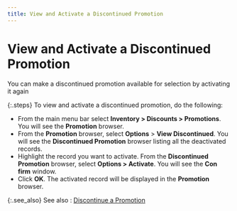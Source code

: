 ```yaml
---
title: View and Activate a Discontinued Promotion
---
```


# View and Activate a Discontinued Promotion


You can make a discontinued promotion available for selection by activating  it again


{:.steps}
To view and activate a discontinued promotion, do the following:

- From the main  menu bar select **Inventory &gt; Discounts 
 &gt; Promotions**. You will see the **Promotion**  browser.
- From the **Promotion** browser, select **Options**  > **View Discontinued**. You will  see the **Discontinued Promotion** browser  listing all the deactivated records.
- Highlight the  record you want to activate. From the **Discontinued 
 Promotion** browser, select **Options 
 &gt; Activate**. You will see the **Con firm** window.
- Click **OK**. The activated record will be displayed  in the **Promotion** browser.



{:.see_also}
See also
: [Discontinue  a Promotion]({{site.mi_baseurl}}/misc/discontinue_a_promotion.html)
